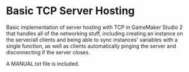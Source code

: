 # Basic TCP Server Hosting
Basic implementation of server hosting with TCP in GameMaker Studio 2 that handles all of the networking stuff, including creating an instance on the server/all clients and being able to sync instances' variables with a single function, as well as clients automatically pinging the server and disconnecting if the server closes.

A MANUAL.txt file is included.
